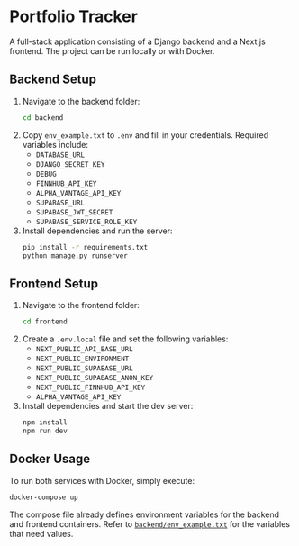 # Portfolio Tracker

A full-stack application consisting of a Django backend and a Next.js frontend. The project can be run locally or with Docker.

## Backend Setup

1. Navigate to the backend folder:
   ```bash
   cd backend
   ```
2. Copy `env_example.txt` to `.env` and fill in your credentials. Required variables include:
   - `DATABASE_URL`
   - `DJANGO_SECRET_KEY`
   - `DEBUG`
   - `FINNHUB_API_KEY`
   - `ALPHA_VANTAGE_API_KEY`
   - `SUPABASE_URL`
   - `SUPABASE_JWT_SECRET`
   - `SUPABASE_SERVICE_ROLE_KEY`
3. Install dependencies and run the server:
   ```bash
   pip install -r requirements.txt
   python manage.py runserver
   ```

## Frontend Setup

1. Navigate to the frontend folder:
   ```bash
   cd frontend
   ```
2. Create a `.env.local` file and set the following variables:
   - `NEXT_PUBLIC_API_BASE_URL`
   - `NEXT_PUBLIC_ENVIRONMENT`
   - `NEXT_PUBLIC_SUPABASE_URL`
   - `NEXT_PUBLIC_SUPABASE_ANON_KEY`
   - `NEXT_PUBLIC_FINNHUB_API_KEY`
   - `ALPHA_VANTAGE_API_KEY`
3. Install dependencies and start the dev server:
   ```bash
   npm install
   npm run dev
   ```

## Docker Usage

To run both services with Docker, simply execute:
```bash
docker-compose up
```
The compose file already defines environment variables for the backend and frontend containers. Refer to [`backend/env_example.txt`](backend/env_example.txt) for the variables that need values.
